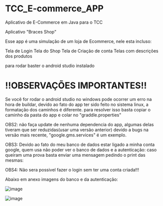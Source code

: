 # TCC_E-commerce_APP
Aplicativo de E-Commerce em  Java para o TCC

Aplicativo "Braces Shop"

Esse app é uma simulação de um loja de Ecommerce, nele esta incluso:

Tela de Login
Tela do Shop
Tela de Criação de conta
Telas com descrições dos produtos

para rodar baster o android studio instalado

# !!OBSERVAÇÕES IMPORTANTES!!
Se você for rodar o android studio no windows pode ocorrer um erro na hora de buildar,
devido ao fato do app ter sido feito no sistema linux, a formatação dos caminhos é diferente.
para resolver isso basta copiar o caminho da pasta do app e colar no "graddle.properties"

OBS2: não faça update de nenhuma dependencia do app, algumas delas tiveram que ser reduzidas(usar uma versão anterior)
devido a bugs na versão mais recente, "google.gms.services" é um exemplo.

OBS3: Devido ao fato do meu banco de dados estar ligado a minha conta google, quem usa não poder ver o banco de dados e a autenticação: caso queiram uma prova basta enviar uma mensagem pedindo o print das mesmas:

OBS4: Não sera possivel fazer o login sem ter uma conta criada!!!

Abaixo em anexo imagens do banco e da autenticação:

![image](https://github.com/LeonardoRenoldi/TCC_E-commerce_APP/assets/95914933/3c41be33-8f9c-4af4-8b1d-19d62ff70d98)

![image](https://github.com/LeonardoRenoldi/TCC_E-commerce_APP/assets/95914933/f59204a4-a4d7-488a-aec3-28c392595bc0)


